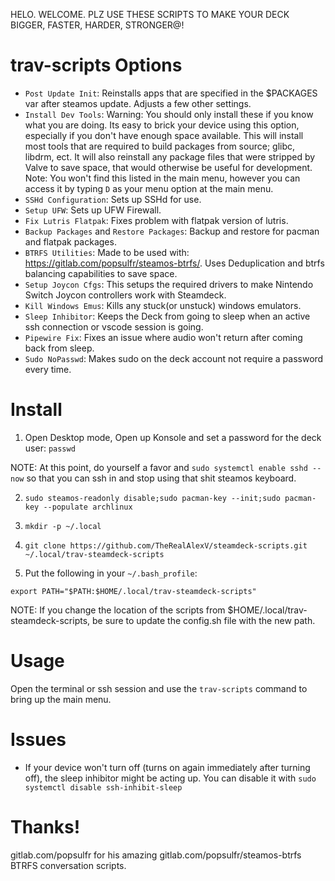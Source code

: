 HELO. WELCOME. PLZ USE THESE SCRIPTS TO MAKE YOUR DECK BIGGER, FASTER, HARDER, STRONGER@!

# trav-scripts Options

- `Post Update Init`: Reinstalls apps that are specified in the $PACKAGES var after steamos update. Adjusts a few other settings.
- `Install Dev Tools`: Warning: You should only install these if you know what you are doing. Its easy to brick your device using this option, especially if you don't have enough space available. This will install most tools that are required to build packages from source; glibc, libdrm, ect. It will also reinstall any package files that were stripped by Valve to save space, that would otherwise be useful for development. Note: You won't find this listed in the main menu, however you can access it by typing `D` as your menu option at the main menu.
- `SSHd Configuration`: Sets up SSHd for use.
- `Setup UFW`: Sets up UFW Firewall.
- `Fix Lutris Flatpak`: Fixes problem with flatpak version of lutris.
- `Backup Packages` and `Restore Packages`: Backup and restore for pacman and flatpak packages.
- `BTRFS Utilities`: Made to be used with: https://gitlab.com/popsulfr/steamos-btrfs/. Uses Deduplication and btrfs balancing capabilities to save space.
- `Setup Joycon Cfgs`: This setups the required drivers to make Nintendo Switch Joycon controllers work with Steamdeck.
- `Kill Windows Emus`: Kills any stuck(or unstuck) windows emulators.
- `Sleep Inhibitor`: Keeps the Deck from going to sleep when an active ssh connection or vscode session is going.
- `Pipewire Fix`: Fixes an issue where audio won't return after coming back from sleep.
- `Sudo NoPasswd`: Makes sudo on the deck account not require a password every time.

# Install

1. Open Desktop mode, Open up Konsole and set a password for the deck user: `passwd`

NOTE: At this point, do yourself a favor and `sudo systemctl enable sshd --now` so that you can ssh in and stop using that shit steamos keyboard.  

2. `sudo steamos-readonly disable;sudo pacman-key --init;sudo pacman-key --populate archlinux`

3. `mkdir -p ~/.local`

4. `git clone https://github.com/TheRealAlexV/steamdeck-scripts.git ~/.local/trav-steamdeck-scripts`

5. Put the following in your `~/.bash_profile`:
```
export PATH="$PATH:$HOME/.local/trav-steamdeck-scripts"
```

NOTE: If you change the location of the scripts from $HOME/.local/trav-steamdeck-scripts, be sure to update the config.sh file with the new path.

# Usage

Open the terminal or ssh session and use the `trav-scripts` command to bring up the main menu.

# Issues

- If your device won't turn off (turns on again immediately after turning off), the sleep inhibitor might be acting up. You can disable it with `sudo systemctl disable ssh-inhibit-sleep`

# Thanks!

gitlab.com/popsulfr for his amazing gitlab.com/popsulfr/steamos-btrfs BTRFS conversation scripts.